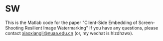 # SW
This is the Matlab code for the paper "Client-Side Embedding of Screen-Shooting Resilient Image Watermarking"
If you have any questions, please contact xiaoxiangli@nuaa.edu.cn (or, my wechat is hlzdhzwx).
